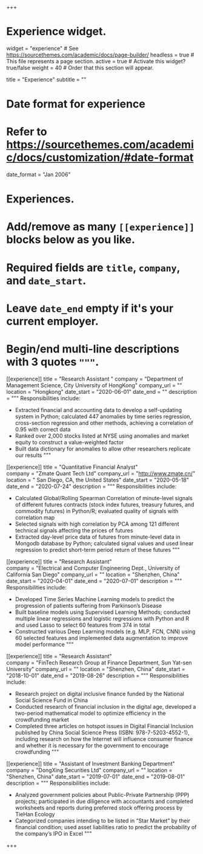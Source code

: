 +++
# Experience widget.
widget = "experience"  # See https://sourcethemes.com/academic/docs/page-builder/
headless = true  # This file represents a page section.
active = true  # Activate this widget? true/false
weight = 40  # Order that this section will appear.

title = "Experience"
subtitle = ""

# Date format for experience
#   Refer to https://sourcethemes.com/academic/docs/customization/#date-format
date_format = "Jan 2006"

# Experiences.
#   Add/remove as many `[[experience]]` blocks below as you like.
#   Required fields are `title`, `company`, and `date_start`.
#   Leave `date_end` empty if it's your current employer.
#   Begin/end multi-line descriptions with 3 quotes `"""`.
[[experience]]
  title = "Research Assistant "
  company = "Department of Management Science, City University of HongKong"
  company_url = ""
  location = "Hongkong"
  date_start = "2020-06-01"
  date_end = ""
  description = """
  Responsibilities include:
  
  * Extracted financial and accounting data to develop a self-updating system in Python; calculated 447 anomalies by time series regression, cross-section regression and other methods, achieving a correlation of 0.95 with correct data
  * Ranked over 2,000 stocks listed at NYSE using anomalies and market equity to construct a value-weighted factor 
  * Built data dictionary for anomalies to allow other researchers replicate our results
  """

[[experience]]
  title = "Quantitative Financial Analyst"                                                                                        
  company = "Zmate Quant Tech Ltd"
  company_url = "http://www.zmate.cn/"
  location = " San Diego, CA, the United States"
  date_start = "2020-05-18"
  date_end = "2020-07-24"
  description = """
  Responsibilities include:
  
  * Calculated Global/Rolling Spearman Correlation of minute-level signals of different futures contracts (stock index futures, treasury futures, and commodity futures) in Python/R; evaluated quality of signals with correlation map
  * Selected signals with high correlation by PCA among 121 different technical signals affecting the prices of futures
  * Extracted day-level price data of futures from minute-level data in Mongodb database by Python; calculated signal values and used linear regression to predict short-term period return of these futures
  """

[[experience]]
  title = "Research Assistant"                                                                                        
  company = "Electrical and Computer Engineering Dept., University of California San Diego"
  company_url = ""
  location = "Shenzhen, China"
  date_start = "2020-04-01"
  date_end = "2020-07-01"
  description = """
  Responsibilities include:
  
  * Developed Time Series Machine Learning models to predict the progression of patients suffering from Parkinson’s Disease
  * Built baseline models using Supervised Learning Methods; conducted multiple linear regressions and logistic regressions with Python and R and used Lasso to select 60 features from 374 in total
  * Constructed various Deep Learning models (e.g. MLP, FCN, CNN) using 60 selected features and implemented data augmentation to improve model performance
  """

[[experience]]
  title = "Research Assistant"                                                                                        
  company = "FinTech Research Group at Finance Department, Sun Yat-sen University"
  company_url = ""
  location = "Shenzhen, China"
  date_start = "2018-10-01"
  date_end = "2019-08-26"
  description = """
  Responsibilities include:
  
  * Research project on digital inclusive finance funded by the National Social Science Fund in China
  * Conducted research of financial inclusion in the digital age, developed a two-period mathematical model to optimize efficiency in the crowdfunding market 
  * Completed three articles on hotspot issues in Digital Financial Inclusion published by China Social Science Press (ISBN: 978-7-5203-4552-1), including research on how the Internet will influence consumer finance and whether it is necessary for the government to encourage crowdfunding 
  """

[[experience]]
  title = "Assistant of Investment Banking Department"                                                                                        
  company = "DongXing Securities Ltd"
  company_url = ""
  location = "Shenzhen, China"
  date_start = "2019-07-01"
  date_end = "2019-08-01"
  description = """
  Responsibilities include:
  
  * Analyzed government policies about Public-Private Partnership (PPP) projects; participated in due diligence with accountants and completed worksheets and reports during preferred stock offering process by TieHan Ecology
  * Categorized companies intending to be listed in “Star Market” by their financial condition; used asset liabilities ratio to predict the probability of the company’s IPO in Excel
  """

+++
